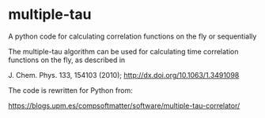 # multiple-tau
A python code for calculating correlation functions on the fly or sequentially


The multiple-tau algorithm can be used for calculating time correlation functions on the fly, as described in

J. Chem. Phys. 133, 154103 (2010); http://dx.doi.org/10.1063/1.3491098



The code is rewritten for Python from:

https://blogs.upm.es/compsoftmatter/software/multiple-tau-correlator/
